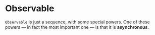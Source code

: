 # Observable


`Observable` is just a sequence, with some special powers. One of these powers — in fact the most important one — is that it is **asynchronous**. 
